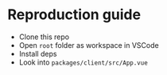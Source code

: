 # Reproduction guide

- Clone this repo
- Open `root` folder as workspace in VSCode
- Install deps
- Look into `packages/client/src/App.vue`